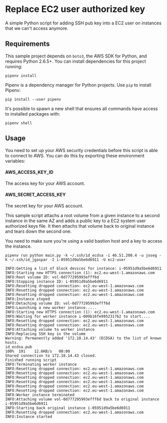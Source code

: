 # Replace EC2 user authorized key

A simple Python script for adding SSH pub key into a EC2 user on instances that we can't access anymore.

## Requirements

This sample project depends on `boto3`, the AWS SDK for Python, and requires
Python 2.6.5+. You can install dependencies for this project running:

    pipenv install

Pipenv is a dependency manager for Python projects. Use `pip` to install Pipenv:

    pip install --user pipenv

It's possible to spawn a new shell that ensures all commands have access to installed packages with:

    pipenv shell

## Usage

You need to set up your AWS security credentials before this script is able to connect to AWS. You can do this by
exporting these environment variables:

#### AWS_ACCESS_KEY_ID
The access key for your AWS account.

#### AWS_SECRET_ACCESS_KEY
The secret key for your AWS account.

This sample script attachs a root volume from a given instance to a second instance in
the same AZ and adds a public key to a EC2 system user authorized keys file. It then
attachs that volume back to original instance and tears down the second one.

You need to make sure you're using a valid bastion host and a key to access the instance.

    pipenv run python main.py -k ~/.ssh/id_ecdsa -i 46.51.200.4 -u joseg -K ~/.ssh/id_jgaspar -I i-05951d9a5be6d6911 -U ec2-user

```script
INFO:Getting a list of block devices for instance: i-05951d9a5be6d6911
INFO:Starting new HTTPS connection (1): ec2.eu-west-1.amazonaws.com
INFO:Root volume ID: vol-0d777295993efff6d
INFO:Stopping instance ID: i-05951d9a5be6d6911
INFO:Resetting dropped connection: ec2.eu-west-1.amazonaws.com
INFO:Resetting dropped connection: ec2.eu-west-1.amazonaws.com
INFO:Resetting dropped connection: ec2.eu-west-1.amazonaws.com
INFO:Instance stoped
INFO:Detaching volume ID: vol-0d777295993efff6d
INFO:Launching a new worker instance.....
INFO:Starting new HTTPS connection (1): ec2.eu-west-1.amazonaws.com
INFO:Waiting for worker instance i-009b16fe9952317b2 to start....
INFO:Resetting dropped connection: ec2.eu-west-1.amazonaws.com
INFO:Resetting dropped connection: ec2.eu-west-1.amazonaws.com
INFO:Attaching volume to worker instance
INFO:Replacing SSH key in the volume
Warning: Permanently added '172.18.14.43' (ECDSA) to the list of known hosts.
id_ecdsa.pub                                                                                                                                                                                                                                                                                100%  191    12.6KB/s   00:00    
Shared connection to 172.18.14.43 closed.
Finished running script
INFO:Terminating worker instance
INFO:Resetting dropped connection: ec2.eu-west-1.amazonaws.com
INFO:Resetting dropped connection: ec2.eu-west-1.amazonaws.com
INFO:Resetting dropped connection: ec2.eu-west-1.amazonaws.com
INFO:Resetting dropped connection: ec2.eu-west-1.amazonaws.com
INFO:Resetting dropped connection: ec2.eu-west-1.amazonaws.com
INFO:Resetting dropped connection: ec2.eu-west-1.amazonaws.com
INFO:Worker instance terminated
INFO:Attaching volume vol-0d777295993efff6d back to original instance i-05951d9a5be6d6911
INFO:Starting back original instance i-05951d9a5be6d6911
INFO:Resetting dropped connection: ec2.eu-west-1.amazonaws.com
INFO:Instance started
```
